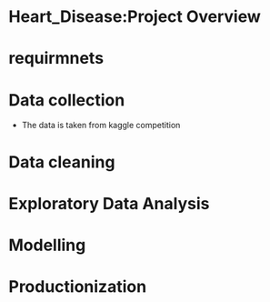 # Heart_Disease:Project Overview
# requirmnets
# Data collection
* The data is taken from kaggle competition

# Data cleaning
# Exploratory Data Analysis
# Modelling
# Productionization
